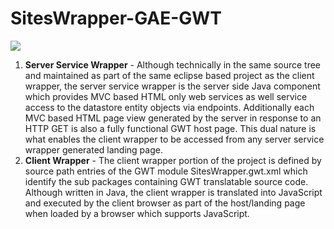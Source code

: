 # SitesWrapper-GAE-GWT #
[![](https://c824ff113391b7c600d1069f19350d6607b580e1.googledrive.com/host/0BzPelJUA_7zUT3ZfQVdNcmwzbDg/SitesWrapperGAEGWTArchitecture.png)](https://www.linkedin.com/in/toddurl)
  1. **Server Service Wrapper** - Although technically in the same source tree and maintained as part of the same eclipse based project as the client wrapper, the server service wrapper is the server side Java component which provides MVC based HTML only web services as well service access to the datastore entity objects via endpoints. Additionally each MVC based HTML page view generated by the server in response to an HTTP GET is also a fully functional GWT host page. This dual nature is what enables the client wrapper to be accessed from any server service wrapper generated landing page.
  1. **Client Wrapper** - The client wrapper portion of the project is defined by source path entries of the GWT module SitesWrapper.gwt.xml which identify the sub packages containing GWT translatable source code. Although written in Java, the client wrapper is translated into JavaScript and executed by the client browser as part of the host/landing page when loaded by a browser which supports JavaScript.